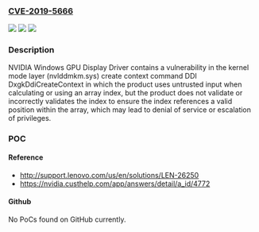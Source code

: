 ### [CVE-2019-5666](https://cve.mitre.org/cgi-bin/cvename.cgi?name=CVE-2019-5666)
![](https://img.shields.io/static/v1?label=Product&message=NVIDIA%20GPU%20Graphics%20Driver&color=blue)
![](https://img.shields.io/static/v1?label=Version&message=All%20&color=brightgreen)
![](https://img.shields.io/static/v1?label=Vulnerability&message=denial%20of%20service%20or%20escalation%20of%20privileges&color=brightgreen)

### Description

NVIDIA Windows GPU Display Driver contains a vulnerability in the kernel mode layer (nvlddmkm.sys) create context command DDI DxgkDdiCreateContext in which the product uses untrusted input when calculating or using an array index, but the product does not validate or incorrectly validates the index to ensure the index references a valid position within the array, which may lead to denial of service or escalation of privileges.

### POC

#### Reference
- http://support.lenovo.com/us/en/solutions/LEN-26250
- https://nvidia.custhelp.com/app/answers/detail/a_id/4772

#### Github
No PoCs found on GitHub currently.

